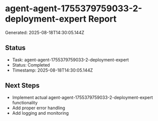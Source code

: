 # agent-agent-1755379759033-2-deployment-expert Report

Generated: 2025-08-18T14:30:05.144Z

## Status
- Task: agent-agent-1755379759033-2-deployment-expert
- Status: Completed
- Timestamp: 2025-08-18T14:30:05.144Z

## Next Steps
- Implement actual agent-agent-1755379759033-2-deployment-expert functionality
- Add proper error handling
- Add logging and monitoring
